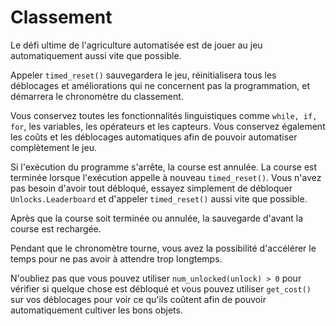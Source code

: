 # Classement

Le défi ultime de l'agriculture automatisée est de jouer au jeu automatiquement aussi vite que possible.

Appeler `timed_reset()` sauvegardera le jeu, réinitialisera tous les déblocages et améliorations qui ne concernent pas la programmation, et démarrera le chronomètre du classement.

Vous conservez toutes les fonctionnalités linguistiques comme `while, if, for`, les variables, les opérateurs et les capteurs. Vous conservez également les coûts et les déblocages automatiques afin de pouvoir automatiser complètement le jeu.

Si l'exécution du programme s'arrête, la course est annulée. La course est terminée lorsque l'exécution appelle à nouveau `timed_reset()`. Vous n'avez pas besoin d'avoir tout débloqué, essayez simplement de débloquer `Unlocks.Leaderboard` et d'appeler `timed_reset()` aussi vite que possible.

Après que la course soit terminée ou annulée, la sauvegarde d'avant la course est rechargée.

Pendant que le chronomètre tourne, vous avez la possibilité d'accélérer le temps pour ne pas avoir à attendre trop longtemps.

N'oubliez pas que vous pouvez utiliser `num_unlocked(unlock) > 0` pour vérifier si quelque chose est débloqué et vous pouvez utiliser `get_cost()` sur vos déblocages pour voir ce qu'ils coûtent afin de pouvoir automatiquement cultiver les bons objets.